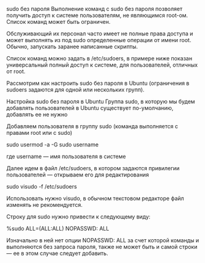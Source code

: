 sudo без пароля
Выполнение команд с sudo без пароля позволяет получить доступ к системе пользователям, не являющимся root-ом. Список команд может быть ограничен.


Обслуживающий их персонал часто имеет не полные права доступа и может выполнять из под sudo определенные операции от имени root. Обычно, запускать заранее написанные скрипты.

Список команд можно задать в /etc/sudoers, в примере ниже показан универсальный полный доступ к системе, для пользователей, отличных от root.

 

Рассмотрим как настроить sudo без пароля в Ubuntu (ограничения в sudoers задаются для одной или нескольких групп).

 

 

Настройка sudo без пароля в Ubuntu
Группа sudo, в которую мы будем добавлять пользователей в Ubuntu существует по-умолчанию, добавлять ее не нужно

Добавляем пользователя в группу sudo (команда выполняется с правами root или с sudo)

sudo usermod -a -G sudo username

 

где username — имя пользователя в системе

 

Далее идем в файл /etc/sudoers, в котором задаются привилегии пользователей — открываем его для редактирования

sudo visudo -f /etc/sudoers

Использовать нужно visudo, в обычном текстовом редакторе файл изменять не рекомендуется.

Строку для sudo нужно привести к следующему виду:

%sudo ALL=(ALL:ALL) NOPASSWD: ALL

 

Изначально в ней нет опции NOPASSWD: ALL за счет которой команды и выполняются без запроса пароля, также не может быть и самой строки — ее в этом случае следует добавить.
